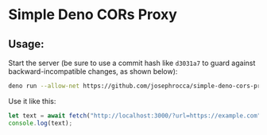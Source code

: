 # Simple Deno CORs Proxy

## Usage:
Start the server (be sure to use a commit hash like `d3031a7` to guard against backward-incompatible changes, as shown below):
```sh
deno run --allow-net https://github.com/josephrocca/simple-deno-cors-proxy/raw/d3031a7/main.js --port=3000
```
Use it like this:
```js
let text = await fetch("http://localhost:3000/?url=https://example.com").then(r => r.text());
console.log(text);
```
